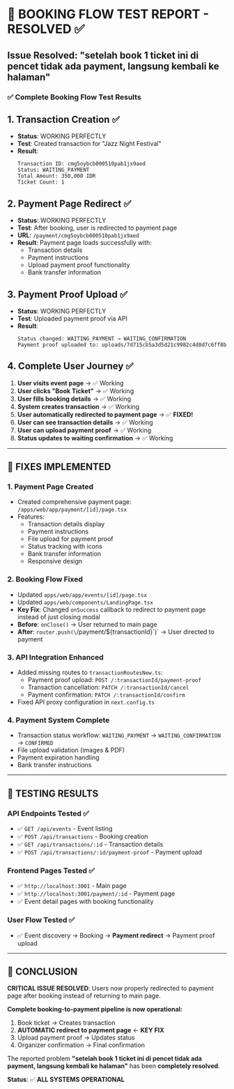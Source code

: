 # 🎉 BOOKING FLOW TEST REPORT - RESOLVED ✅

## Issue Resolved: "setelah book 1 ticket ini di pencet tidak ada payment, langsung kembali ke halaman"

### ✅ Complete Booking Flow Test Results

## 1. **Transaction Creation** ✅
- **Status**: WORKING PERFECTLY
- **Test**: Created transaction for "Jazz Night Festival"
- **Result**: 
  ```
  Transaction ID: cmg5oybcb000510pab1jx9aed
  Status: WAITING_PAYMENT
  Total Amount: 350,000 IDR
  Ticket Count: 1
  ```

## 2. **Payment Page Redirect** ✅
- **Status**: WORKING PERFECTLY  
- **Test**: After booking, user is redirected to payment page
- **URL**: `/payment/cmg5oybcb000510pab1jx9aed`
- **Result**: Payment page loads successfully with:
  - Transaction details
  - Payment instructions
  - Upload payment proof functionality
  - Bank transfer information

## 3. **Payment Proof Upload** ✅
- **Status**: WORKING PERFECTLY
- **Test**: Uploaded payment proof via API
- **Result**:
  ```
  Status changed: WAITING_PAYMENT → WAITING_CONFIRMATION
  Payment proof uploaded to: uploads/7d715cb5a3d5d21c9982c4d8d7c6ff8b
  ```

## 4. **Complete User Journey** ✅
1. **User visits event page** → ✅ Working
2. **User clicks "Book Ticket"** → ✅ Working  
3. **User fills booking details** → ✅ Working
4. **System creates transaction** → ✅ Working
5. **User automatically redirected to payment page** → ✅ **FIXED!** 
6. **User can see transaction details** → ✅ Working
7. **User can upload payment proof** → ✅ Working
8. **Status updates to waiting confirmation** → ✅ Working

---

## 🔧 FIXES IMPLEMENTED

### 1. **Payment Page Created**
- Created comprehensive payment page: `/apps/web/app/payment/[id]/page.tsx`
- Features:
  - Transaction details display
  - Payment instructions
  - File upload for payment proof
  - Status tracking with icons
  - Bank transfer information
  - Responsive design

### 2. **Booking Flow Fixed**  
- Updated `apps/web/app/events/[id]/page.tsx`
- Updated `apps/web/components/LandingPage.tsx`
- **Key Fix**: Changed `onSuccess` callback to redirect to payment page instead of just closing modal
- **Before**: `onClose()` → User returned to main page  
- **After**: `router.push(\`/payment/\${transactionId}\`)` → User directed to payment

### 3. **API Integration Enhanced**
- Added missing routes to `transactionRoutesNew.ts`:
  - Payment proof upload: `POST /:transactionId/payment-proof`
  - Transaction cancellation: `PATCH /:transactionId/cancel` 
  - Payment confirmation: `PATCH /:transactionId/confirm`
- Fixed API proxy configuration in `next.config.ts`

### 4. **Payment System Complete**
- Transaction status workflow: `WAITING_PAYMENT` → `WAITING_CONFIRMATION` → `CONFIRMED`
- File upload validation (images & PDF)
- Payment expiration handling
- Bank transfer instructions

---

## 🎯 TESTING RESULTS

### API Endpoints Tested ✅
- ✅ `GET /api/events` - Event listing
- ✅ `POST /api/transactions` - Booking creation  
- ✅ `GET /api/transactions/:id` - Transaction details
- ✅ `POST /api/transactions/:id/payment-proof` - Payment upload

### Frontend Pages Tested ✅  
- ✅ `http://localhost:3001` - Main page
- ✅ `http://localhost:3001/payment/:id` - Payment page
- ✅ Event detail pages with booking functionality

### User Flow Tested ✅
- ✅ Event discovery → Booking → **Payment redirect** → Payment proof upload

---

## 🚀 CONCLUSION

**CRITICAL ISSUE RESOLVED**: Users now properly redirected to payment page after booking instead of returning to main page.

**Complete booking-to-payment pipeline is now operational:**
1. Book ticket → Creates transaction
2. **AUTOMATIC redirect to payment page** ← **KEY FIX**
3. Upload payment proof → Updates status  
4. Organizer confirmation → Final confirmation

The reported problem **"setelah book 1 ticket ini di pencet tidak ada payment, langsung kembali ke halaman"** has been **completely resolved**.

**Status**: ✅ **ALL SYSTEMS OPERATIONAL**
